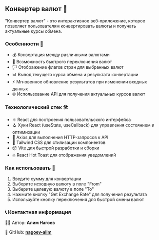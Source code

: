 ## Конвертер валют 💱

"Конвертер валют" - это интерактивное веб-приложение, которое позволяет пользователям конвертировать валюты и получать актуальные курсы обмена.

### Особенности 🌟

- 💰 Конвертация между различными валютами
- 🔄 Возможность быстрого переключения валют
- 🏳️ Отображение флагов стран для выбранных валют
- 📊 Вывод текущего курса обмена и результата конвертации
- ⚡ Мгновенное обновление результатов при изменении входных данных
- 🌐 Использование API для получения актуальных курсов валют

### Технологический стек 🛠️

- ⚛️ React для построения пользовательского интерфейса
- 🪝 Хуки React (useState, useCallback) для управления состоянием и оптимизации
- 🔄 Axios для выполнения HTTP-запросов к API
- 🎨 Tailwind CSS для стилизации компонентов
- 📦 Vite для быстрой разработки и сборки
- 🔥 React Hot Toast для отображения уведомлений

### Как использовать 📝

1. Введите сумму для конвертации
2. Выберите исходную валюту в поле "From"
3. Выберите целевую валюту в поле "To"
4. Нажмите кнопку "Get Exchange Rate" для получения результата
5. Используйте кнопку переключения для быстрой смены валют


### 📞 Контактная информация

👨‍💻 Автор: **Алим Нагоев**

🐙 GitHub: **[nagoev-alim](https://github.com/nagoev-alim)**
